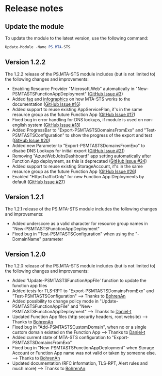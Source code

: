 ﻿# Release notes

## Update the module

To update the module to the latest version, use the following command:

```Powershell
Update-Module -Name PS.MTA-STS
```

## Version 1.2.2

The 1.2.2 release of the PS.MTA-STS module includes (but is not limited to) the following changes and improvements:

- Enabling Resource Provider "Microsoft.Web" automatically in "New-PSMTASTSFunctionAppDeployment" ([GitHub Issue #3](https://github.com/jklotzsche-msft/PS.MTA-STS/issues/3))
- Added [faq](./faq.md) and [infographics](./mta-sts-infographic.md) on how MTA-STS works to the documentation ([GitHub Issue #16](https://github.com/jklotzsche-msft/PS.MTA-STS/issues/16))
- Added support to reuse existing AppServicePlan, if's in the same resource group as the future Function App ([GitHub Issue #17](https://github.com/jklotzsche-msft/PS.MTA-STS/issues/17))
- Fixed bug in error handling for DNS lookups, if module is used on non-english system ([GitHub Issue #18](https://github.com/jklotzsche-msft/PS.MTA-STS/issues/18))
- Added ProgressBar to "Export-PSMTASTSDomainsFromExo" and "Test-PSMTASTSConfiguration" to show the progress of the export and test ([GitHub Issue #20](https://github.com/jklotzsche-msft/PS.MTA-STS/issues/20))
- Added new Parameter to "Export-PSMTASTSDomainsFromExo" to disabe DNS Lookups for initial export ([GitHub Issue #21](https://github.com/jklotzsche-msft/PS.MTA-STS/issues/21))
- Removing "AzureWebJobsDashboard" app setting automatically after Function App deployment, as this is deprecated ([GitHub Issue #24](https://github.com/jklotzsche-msft/PS.MTA-STS/issues/24))
- Added support to reuse existing StorageAccount, if's in the same resource group as the future Function App ([GitHub Issue #26](https://github.com/jklotzsche-msft/PS.MTA-STS/issues/26))
- Enabled "HttpsTrafficOnly" for new Function App Deployments by default ([GitHub Issue #27](https://github.com/jklotzsche-msft/PS.MTA-STS/issues/27))

## Version 1.2.1

The 1.2.1 release of the PS.MTA-STS module includes the following changes and improvements:

- Added underscore as a valid character for resource group names in "New-PSMTASTSFunctionAppDeployment"
- Fixed bug in "Test-PSMTASTSConfiguration" when using the "-DomainName" parameter

## Version 1.2.0

The 1.2.0 release of the PS.MTA-STS module includes (but is not limited to) the following changes and improvements:

- Added 'Update-PSMTASTSFunctionAppFile' function to update the function app files
- Added tests for TLS-RPT to "Export-PSMTASTSDomainsFromExo" and "Test-PSMTASTSConfiguration" --> Thanks to [BohrenAn](https://github.com/BohrenAn)
- Added possibility to change policy mode in "Update-PSMTASTSFunctionAppFile" and "New-PSMTASTSFunctionAppDeployment" --> Thanks to [Daniel-t](https://github.com/Daniel-t)
- Updated Function App files (http security headers, root website) --> Thanks to [BohrenAn](https://github.com/BohrenAn)
- Fixed bug in "Add-PSMTASTSCustomDomain", when no or a single custom domain existed on the Function App --> Thanks to [Daniel-t](https://github.com/Daniel-t)
- Added current state of MTA-STS configuration to "Export-PSMTASTSDomainsFromExo"
- Fixed bug in "New-PSMTASTSFunctionAppDeployment" when Storage Account or Function App name was not valid or taken by someone else. --> Thanks to [BohrenAn](https://github.com/BohrenAn)
- Updated documentation (RFC information, TLS-RPT, Alert rules and much more) --> Thanks to [BohrenAn](https://github.com/BohrenAn)
